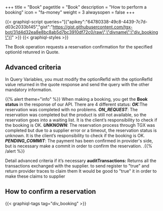 +++
title = "Book"
pagetitle = "Book"
description = "How to perform a booking"
icon = "fa-money"
weight = 3
alwaysopen = false
+++

{{< graphiql-script queries="[{\"apikey\":\"64780338-49c8-4439-7c7d-d03c2033b145\",\"gist\":\"https://gist.githubusercontent.com/tgx-bot/31d4d32ea8e8bc8ab5d7bc3910df72c0/raw\",\"divname\":\"div_booking\"}]" >}}
{{< graphiql-styles >}}

The Book operation requests a reservation confirmation for the specified optionId retunred in Quote.

## Advanced criteria

In Query Variables, you must modify the optionRefId with the optionRefId value returned in the quote response and send the query with the other mandatory information.

{{% alert theme="info" %}} When making a booking, you get  the **Book status** in the response of our API. There are 4 different status: 
***OK***:The reservation was completed with no problems.
***ON_REQUEST***: The reservation was completed but the product is still not available, so the reservation goes into a waiting list. It is the client’s responsibility to check if the booking is OK.
***UNKNOWN***: The reservation process through TGX was completed but due to a supplier error or a timeout, the reservation status is unknown. It is the client’s responsibility to check if the booking is OK. 
***PENDING_COMMIT***: The payment has been confirmed in provider's side, but is necessary make a commit in order to confirm the reservation.  .{{% /alert %}}



Detail advanced criteria if it’s necessary
**auditTransactions:** Returns all the transactions exchanged with the supplier.
to send register to "true" and return provider traces to claim them
It would be good to "true" it in order to make these claims to supplier

## How to confirm a reservation

{{< graphiql-tags tag="div_booking" >}}
